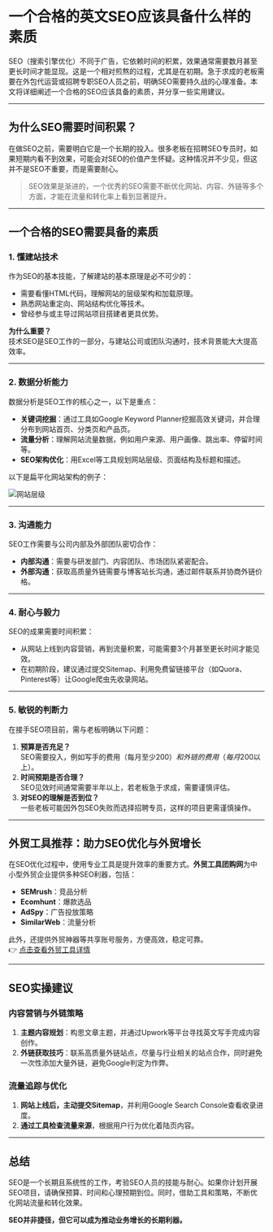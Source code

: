 # 一个合格的英文SEO应该具备什么样的素质

SEO（搜索引擎优化）不同于广告，它依赖时间的积累，效果通常需要数月甚至更长时间才能显现。这是一个相对煎熬的过程，尤其是在初期。急于求成的老板需要在外包代运营或招聘专职SEO人员之前，明确SEO需要持久战的心理准备。本文将详细阐述一个合格的SEO应该具备的素质，并分享一些实用建议。

---

## 为什么SEO需要时间积累？

在做SEO之前，需要明白它是一个长期的投入。很多老板在招聘SEO专员时，如果短期内看不到效果，可能会对SEO的价值产生怀疑。这种情况并不少见，但这并不是SEO不重要，而是需要耐心。

> SEO效果是渐进的，一个优秀的SEO需要不断优化网站、内容、外链等多个方面，才能在流量和转化率上看到显著提升。

---

## 一个合格的SEO需要具备的素质

### 1. **懂建站技术**
作为SEO的基本技能，了解建站的基本原理是必不可少的：
- 需要看懂HTML代码，理解网站的层级架构和加载原理。
- 熟悉网站重定向、网站结构优化等技术。
- 曾经参与或主导过网站项目搭建者更具优势。

**为什么重要？**  
技术SEO是SEO工作的一部分，与建站公司或团队沟通时，技术背景能大大提高效率。

---

### 2. **数据分析能力**
数据分析是SEO工作的核心之一，以下是重点：
- **关键词挖掘**：通过工具如Google Keyword Planner挖掘高效关键词，并合理分布到网站首页、分类页和产品页。
- **流量分析**：理解网站流量数据，例如用户来源、用户画像、跳出率、停留时间等。
- **SEO架构优化**：用Excel等工具规划网站层级、页面结构及标题和描述。

以下是扁平化网站架构的例子：

![网站层级](https://assert.wearesellers.com/questions/20201217/e0780ab96768b74e4a04f3f94da1e452.jpeg)

---

### 3. **沟通能力**
SEO工作需要与公司内部及外部团队密切合作：
- **内部沟通**：需要与研发部门、内容团队、市场团队紧密配合。
- **外部沟通**：获取高质量外链需要与博客站长沟通，通过邮件联系并协商外链价格。

---

### 4. **耐心与毅力**
SEO的成果需要时间积累：
- 从网站上线到内容营销，再到流量积累，可能需要3个月甚至更长时间才能见效。
- 在初期阶段，建议通过提交Sitemap、利用免费留链接平台（如Quora、Pinterest等）让Google爬虫先收录网站。

---

### 5. **敏锐的判断力**
在接手SEO项目前，需与老板明确以下问题：
1. **预算是否充足？**  
   SEO需要投入，例如写手的费用（每月至少$200）和外链的费用（每月$200以上）。
2. **时间预期是否合理？**  
   SEO见效时间通常需要半年以上，若老板急于求成，需要谨慎评估。
3. **对SEO的理解是否到位？**  
   一些老板可能因外包SEO失败而选择招聘专员，这样的项目更需谨慎操作。

---

## 外贸工具推荐：助力SEO优化与外贸增长

在SEO优化过程中，使用专业工具是提升效率的重要方式。**外贸工具团购网**为中小型外贸企业提供多种SEO利器，包括：

- **SEMrush**：竞品分析  
- **Ecomhunt**：爆款选品  
- **AdSpy**：广告投放策略  
- **SimilarWeb**：流量分析  

此外，还提供外贸神器等共享账号服务，方便高效，稳定可靠。  
👉 [点击查看外贸工具详情](https://bit.ly/waimao518)

---

## SEO实操建议

### 内容营销与外链策略
1. **主题内容规划**：构思文章主题，并通过Upwork等平台寻找英文写手完成内容创作。
2. **外链获取技巧**：联系高质量外链站点，尽量与行业相关的站点合作，同时避免一次性添加大量外链，避免Google判定为作弊。

### 流量追踪与优化
1. **网站上线后，主动提交Sitemap**，并利用Google Search Console查看收录进度。
2. **通过工具检查流量来源**，根据用户行为优化着陆页内容。

---

## 总结

SEO是一个长期且系统性的工作，考验SEO人员的技能与耐心。如果你计划开展SEO项目，请确保预算、时间和心理预期到位。同时，借助工具和策略，不断优化网站流量和转化效果。

**SEO并非捷径，但它可以成为推动业务增长的长期利器。**
